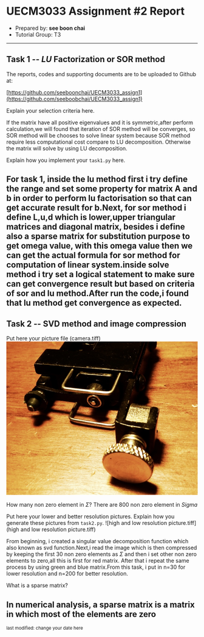 UECM3033 Assignment #2 Report
========================================================

- Prepared by: **see boon chai**
- Tutorial Group: T3

--------------------------------------------------------

## Task 1 --  $LU$ Factorization or SOR method

The reports, codes and supporting documents are to be uploaded to Github at: 

[https://github.com/seeboonchai/UECM3033_assign1](https://github.com/seeboobchai/UECM3033_assign1)

Explain your selection criteria here.

If the matrix have all positive eigenvalues and it is symmetric,after perform calculation,we will found that iteration of SOR method will be converges, so  SOR method  will be chooses to solve linear system because SOR method require less computational cost compare to LU decomposition. Otherwise the matrix will solve by  using LU decomposition.

Explain how you implement your `task1.py` here.

For task 1, inside the lu method first i try define the range and set some property  for matrix A and b in order to perform lu factorisation so that can get accurate result for b.Next, for sor method i define L,u,d which is lower,upper  triangular matrices and diagonal matrix, besides i define also a sparse matrix for substitution purpose to get omega value, with this omega value then we can get the actual formula for sor method for computation of linear system.inside solve method i try set a logical statement to make sure can get convergence result but based on criteria of sor and lu method.After run the code,i found that lu method get convergence as expected.
---------------------------------------------------------

## Task 2 -- SVD method and image compression

Put here your picture file (camera.tiff)
![camera.tiff](camera.tiff)

How many non zero element in $\Sigma$?
There are 800 non zero element in $Sigma$

Put here your lower and better resolution pictures. Explain how you generate
these pictures from `task2.py`.
![high and low resolution picture.tiff](high and low resolution picture.tiff)

 From beginning, i created a  singular value decomposition function which also known as svd function.Next,i read the image which is then compressed by keeping the first 30 non zero elements as $\Sigma$ and then  i set other non zero elements to zero,all this is first for red matrix. After that i repeat the same process by using green and blue matrix.From this task, i put in n=30 for lower resolution and n=200 for better resolution.



What is a sparse matrix?

In numerical analysis, a sparse matrix is a matrix in which most of the elements are zero
-----------------------------------

<sup>last modified: change your date here</sup>
